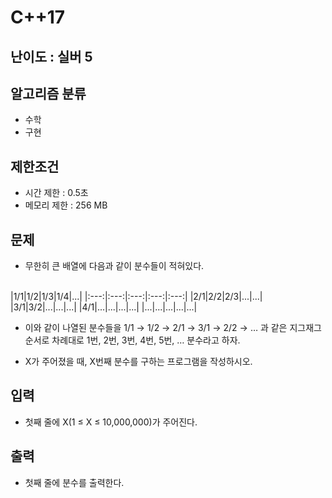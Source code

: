 # C++17

## 난이도 : 실버 5

## 알고리즘 분류
  - 수학
  - 구현

## 제한조건
  - 시간 제한 : 0.5초
  - 메모리 제한 : 256 MB

## 문제
  - 무한히 큰 배열에 다음과 같이 분수들이 적혀있다.

<br/>
|1/1|1/2|1/3|1/4|...|
|:---:|:---:|:---:|:---:|:---:|
|2/1|2/2|2/3|...|...|
|3/1|3/2|...|...|...|
|4/1|...|...|...|...|
|...|...|...|...|...|
<br/>

  - 이와 같이 나열된 분수들을 1/1 → 1/2 → 2/1 → 3/1 → 2/2 → … 과 같은 지그재그 순서로 차례대로 1번, 2번, 3번, 4번, 5번, … 분수라고 하자.

  - X가 주어졌을 때, X번째 분수를 구하는 프로그램을 작성하시오.

## 입력
  - 첫째 줄에 X(1 ≤ X ≤ 10,000,000)가 주어진다.

## 출력
  - 첫째 줄에 분수를 출력한다.

